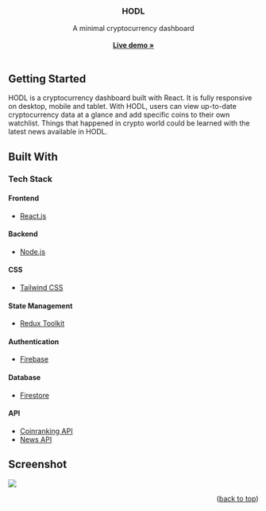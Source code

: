 <div align="center">
  <h3 align="center">HODL</h3>

  <p align="center">
    A minimal cryptocurrency dashboard
    <br />
    <br />
    <a href="https://crypto-dashboard-heroku.herokuapp.com"><strong>Live demo »</strong></a>
    <br />
    <br />
  </p>
</div>

<!-- GETTING STARTED -->

## Getting Started

HODL is a cryptocurrency dashboard built with React. It is fully responsive on desktop, mobile and tablet. With HODL, users can view up-to-date cryptocurrency data at a glance and add specific coins to their own watchlist. Things that happened in crypto world could be learned with the latest news available in HODL.

<!-- BUILD WITH -->

## Built With

### Tech Stack

#### Frontend

- [React.js](https://reactjs.org/)

#### Backend

- [Node.js](https://nodejs.org/)

#### CSS

- [Tailwind CSS](https://tailwindcss.com/)

#### State Management

- [Redux Toolkit](https://redux-toolkit.js.org/)

#### Authentication

- [Firebase](https://firebase.google.com/products/auth?gclid=EAIaIQobChMIyMbE65yt-AIVjjUrCh3Xvg7pEAAYASAAEgJEBvD_BwE&gclsrc=aw.ds)

#### Database

- [Firestore](https://firebase.google.com/products/firestore?gclid=EAIaIQobChMItNLmgZ2t-AIVCJ1LBR13wAZxEAAYASAAEgKOCvD_BwE&gclsrc=aw.ds)

#### API

- [Coinranking API](https://developers.coinranking.com/api/documentation)
- [News API](https://newsapi.org/)

## Screenshot

<img src="/client/src/assets/images/ui-layout-1.png"></img>

<p align="right">(<a href="#top">back to top</a>)</p>
